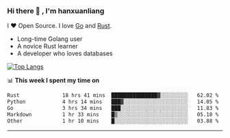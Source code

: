 ### Hi there 👋 , I'm hanxuanliang

<!--
**hanxuanliang/hanxuanliang** is a ✨ _special_ ✨ repository because its `README.md` (this file) appears on your GitHub profile.

Here are some ideas to get you started:

- 🔭 I’m currently working on ...
- 🌱 I’m currently learning ...
- 👯 I’m looking to collaborate on ...
- 🤔 I’m looking for help with ...
- 💬 Ask me about ...
- 📫 How to reach me: ...
- 😄 Pronouns: ...
- ⚡ Fun fact: ...
-->
I ❤ Open Source. I love [Go](https://golang.org) and [Rust](https://www.rust-lang.org/zh-CN/).

* Long-time Golang user
* A novice Rust learner
* A developer who loves databases

[![Top Langs](https://github-readme-stats.vercel.app/api?username=hanxuanliang&show_icons=true&count_private=true&line_height=40)](https://github.com/anuraghazra/github-readme-stats)

📊 **This week I spent my time on**
<!--START_SECTION:waka-->

```txt
Rust              18 hrs 41 mins  ███████████████▓░░░░░░░░░   62.02 %
Python            4 hrs 14 mins   ███▓░░░░░░░░░░░░░░░░░░░░░   14.05 %
Go                3 hrs 34 mins   ███░░░░░░░░░░░░░░░░░░░░░░   11.83 %
Markdown          1 hr 33 mins    █▒░░░░░░░░░░░░░░░░░░░░░░░   05.18 %
Other             1 hr 10 mins    █░░░░░░░░░░░░░░░░░░░░░░░░   03.88 %
```

<!--END_SECTION:waka-->

***
